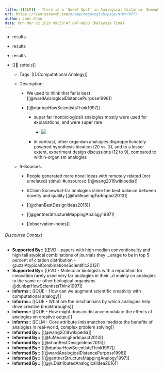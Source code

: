 ```yaml
---
title: [[CLM]] - There is a 'Sweet Spot' in Analogical Distance. Somewhat far analogies lead to better creative outcomes than very near or very far analogies
url: https://roamresearch.com/#/app/megacoglab/page/NYWr7OfT7
author: Joel Chan
date: Mon Mar 02 2020 09:55:47 GMT+0800 (Malaysia Time)
---
```


- results
- results
- results
- [[🌲 zettels]]

    - Tags: [[DComputational Analogy]]

    - Description:

        - We used to think that far is best [[@wardAnalogicalDistancePurpose1998]]

        - [[@dunbarHowScientistsThink1997]]

            - super far (nonbiological) analogies mostly were used for explanations, and were super rare

                - ![](https://firebasestorage.googleapis.com/v0/b/firescript-577a2.appspot.com/o/imgs%2Fapp%2Fmegacoglab%2FPrLf45BISk.png?alt=media&token=3325f60f-f449-4c35-bbdc-41d15f367e58)

            - in contrast, other organism analogies disproportionately powered hypothesis ideation (20 vs. 3), and to a lesser extent, experiment design discussions (12 to 9), compared to within-organism analogies

    - R-Sources:

        - People generated more novel ideas with remotely related (not unrelated) stimuli #unsourced [[@wang2019wikipedia]]

        - #Claim Somewhat-far analogies strike the best balance between novelty and quality [[@fuMeaningFarImpact2013]]

        - [[@chanBestDesignIdeas2015]]

        - [[@gentnerStructureMappingAnalogy1997]]

        - [[observation-notes]]

###### Discourse Context

- **Supported By::** [[EVD - papers with high median conventionality and high tail atypical combinations of journals they ...erage to be in top 5 percent of citation distribution - @uzziAtypicalCombinationsScientific2013]]
- **Supported By::** [[EVD - Molecular biologists with a reputation for innovation rarely used very far analogies in their...d mainly on analogies to the same or other biological organisms - @dunbarHowScientistsThink1997]]
- **Informs::** [[QUE - How can we augment scientific creativity with computational analogy]]
- **Informs::** [[QUE - What are the mechanisms by which analogies help drive creative breakthroughs]]
- **Informs::** [[QUE - How might domain distance modulate the effects of analogies on creative output]]
- **Informs::** [[CLM - Core attribute (mis)matches mediate the benefits of analogies in real-world, complex problem solving]]
- **Informed By::** [[@wang2019wikipedia]]
- **Informed By::** [[@fuMeaningFarImpact2013]]
- **Informed By::** [[@chanBestDesignIdeas2015]]
- **Informed By::** [[@dunbarHowScientistsThink1997]]
- **Informed By::** [[@wardAnalogicalDistancePurpose1998]]
- **Informed By::** [[@gentnerStructureMappingAnalogy1997]]
- **Informed By::** [[@yuDistributedAnalogicalIdea2016]]
